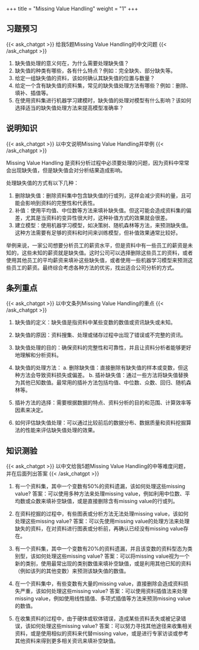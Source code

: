 +++
title = "Missing Value Handling"
weight = "1"
+++
## 习题预习
{{< ask_chatgpt >}}
给我5题Missing Value Handling的中文问题
{{< /ask_chatgpt >}}

1. 缺失值处理的意义何在，为什么需要处理缺失值？
2. 缺失值的种类有哪些，各有什么特点？例如：完全缺失、部分缺失等。
3. 给定一组缺失值的资料，该如何确认其缺失值的位置与数量？
4. 给定一个含有缺失值的资料集，常见的缺失值处理方法有哪些？例如：删除、填补、插值等。
5. 在使用资料集进行机器学习建模时，缺失值的处理对模型有什么影响？该如何选择适当的缺失值处理方法来提高模型准确率？   

## 说明知识
{{< ask_chatgpt >}}
以中文说明Missing Value Handling并举例
{{< /ask_chatgpt >}}

Missing Value Handling 是资料分析过程中必须要处理的问题，因为资料中常常会出现缺失值，但是缺失值会对分析结果造成影响。

处理缺失值的方式有以下几种：
1. 删除缺失值：删除资料集中包含缺失值的行或列，这样会减少资料的量，且可能会影响到资料的完整性和代表性。
2. 补值：使用平均值、中位数等方法来填补缺失值。但这可能会造成资料集的偏差，尤其是当资料的变异性很大时，这种补值方式的效果就会很差。 
3. 建立模型：使用机器学习模型，如决策树、随机森林等方法，来预测缺失值。这种方法需要有足够的资料和时间来训练模型，但补值效果通常比较好。

举例来说，一家公司想要分析员工的薪资水平，但是资料中有一些员工的薪资是未知的，这些未知的薪资就是缺失值。这时公司可以选择删除这些员工的资料，或者使用其他员工的平均薪资来填补这些缺失值，或者使用一些机器学习模型来预测这些员工的薪资。最终综合考虑各种方法的优劣，找出适合公司分析的方式。   

## 条列重点
{{< ask_chatgpt >}}
以中文条列Missing Value Handling的重点
{{< /ask_chatgpt >}}

1. 缺失值的定义：缺失值是指资料中某些变数的数值或资讯缺失或未知。

2. 缺失值的原因：资料搜集、处理或储存过程中出现了错误或不完整的资讯。

3. 缺失值处理的目的：确保资料的完整性和可靠性，并且让资料分析者能够更好地理解和分析资料。

4. 缺失值的处理方法： 
   a. 删除缺失值：直接删除有缺失值的样本或变数，但这种方法会导致资料损失或偏差。 
   b. 插补缺失值：通过一些方法将缺失值替换为其他已知数值。最常用的插补方法包括均值、中位数、众数、回归、随机森林等。

5. 插补方法的选择：需要根据数据的特点、资料分析的目的和范围、计算效率等因素来决定。

6. 如何评估缺失值处理：可以通过比较前后的数据分布、数据质量和资料挖掘算法的性能来评估缺失值处理的效果。   

## 知识测验
{{< ask_chatgpt >}}
以中文给我5题Missing Value Handling的中等难度问题，并在后面列出答案
{{< /ask_chatgpt >}}

1. 有一个资料集，其中一个变数有50%的资料遗漏，该如何处理这些missing value?
答案：可以使用多种方法来处理missing value，例如利用中位数、平均数或众数来填补空缺值，或是直接删除含有missing value的行或列。

2. 在资料挖掘的过程中，有些图表或分析方法无法处理missing value，该如何处理这些missing value?
答案：可以先使用missing value的处理方法来处理缺失的资料，在对资料进行图表或分析前，再确认已经没有missing value存在。

3. 有一个资料集，其中一个变数有20%的资料遗漏，并且该变数的资料型态为类别型，该如何处理这些missing value?
答案：可以将missing value视为一个新的类别，使用最常出现的类别数值来填补空缺值，或是利用其他已知的资料（例如该列的其他变数）来预测该缺失值的数值。

4. 在一个资料集中，有些变数有大量的missing value，直接删除会造成资料损失严重，该如何处理这些missing value?
答案：可以使用资料插值法来处理missing value，例如使用线性插值、多项式插值等方法来预测missing value的数值。

5. 在收集资料的过程中，由于硬体或软体错误，造成某些资料丢失或被记录错误，该如何处理这些missing value?
答案：可以努力寻找其他途径来收集相关资料，或是使用相似的资料来代替missing value，或是进行专家访谈或参考其他资料来得到更多相关资讯来填补空缺值。   

